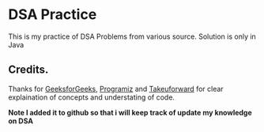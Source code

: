# DSA Practice

This is my practice of DSA Problems from various source.
Solution is only in Java

## Credits.

Thanks for [GeeksforGeeks](https://www.geeksforgeeks.org/), [Programiz](https://www.programiz.com/) and [Takeuforward](https://takeuforward.org/) for clear explaination of concepts and understating of code.

**Note I added it to github so that i will keep track of update my knowledge on DSA**
